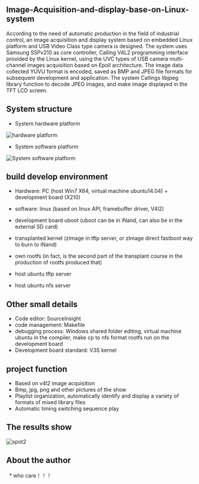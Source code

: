 ## Image-Acquisition-and-display-base-on-Linux-system

According to the need of  automatic production in the field of industrial control, an image acquisition and display system based on embedded Linux platform and USB Video Class type camera is designed. The system uses Samsung S5Pv210 as core controller, Calling V4L2 programming interface provided by the Linux kernel, using the UVC types of USB camera multi-channel images acquisition based on Epoll architecture. The image data collected YUVU format is encoded, saved as BMP and JPEG file formats for subsequent development and application. The system Callings libjpeg library function to decode JPEG images, and make image displayed in the TFT LCD screen.


## System structure

* System hardware platform

![ hardware platform](https://github.com/wuhao2/Image-Acquisition-and-display-base-on-Linux-system-/blob/master/picture_for_markdown/hardware.jpg)

* System software platform

![System software platform](https://github.com/wuhao2/Image-Acquisition-and-display-base-on-Linux-system-/blob/master/picture_for_markdown/software.jpg)


## build develop environment

*  Hardware: PC (host Win7 X64, virtual machine ubuntu14.04) + development board (X210)

* software: linux (based on linux API, framebuffer driver, V4l2)

* development board uboot (uboot can be in iNand, can also be in the external SD card)

* transplanted kernel (zImage in tftp server, or zImage direct fastboot way to burn to iNand)

* own rootfs (in fact, is the second part of the transplant course in the production of rootfs produced that)

* host ubuntu tftp server

* host ubuntu nfs server

## Other small details
* Code editor: SourceInsight
* code management: Makefile
* debugging process: Windows shared folder editing, virtual machine ubuntu in the compiler, make cp to nfs format rootfs run on the development board
* Development board standard: V3S kernel

## project function
* Based on v4l2 image acquisition
* Bmp, jpg, png and other pictures of the show
* Playlist organization, automatically identify and display a variety of formats of mixed library files
* Automatic timing switching sequence play


## The results show

![spot2](https://github.com/wuhao2/Image-Acquisition-and-display-base-on-Linux-system-/blob/master/picture_for_markdown/show2.jpg)

## About the author
   * who care！！！
